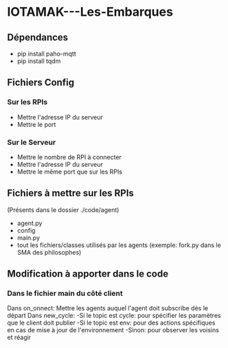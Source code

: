 # IOTAMAK---Les-Embarques

## Dépendances

  * pip install paho-mqtt 
  * pip install tqdm
  
  
## Fichiers Config

  ### Sur les RPIs
  
  * Mettre l'adresse IP du serveur
  * Mettre le port

  ### Sur le Serveur
  
  * Mettre le nombre de RPI à connecter
  * Mettre l'adresse IP du serveur
  * Mettre le même port que sur les RPIs


 ## Fichiers à mettre sur les RPIs
 
 (Présents dans le dossier ./code/agent)
  * agent.py
  * config
  * main.py
  * tout les fichiers/classes utilisés par les agents (exemple: fork.py dans le SMA des philosophes)


## Modification à apporter dans le code

 ### Dans le fichier main du côté client
 
 Dans on_onnect: Mettre les agents auquel l'agent doit subscribe dès le départ
 Dans new_cycle: 
   -Si le topic est cycle: pour spécifier les paramètres que le client doit publier
   -Si le topic est env: pour des actions spécifiques en cas de mise à jour de l'environnement
   -Sinon: pour observer les voisins et réagir
